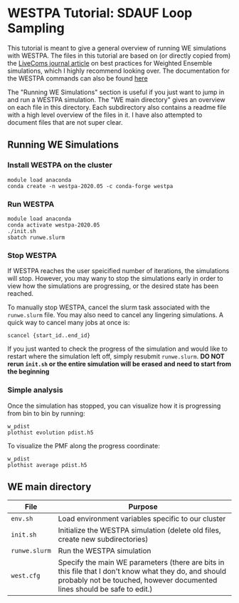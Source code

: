 # WESTPA Tutorial: SDAUF Loop Sampling
This tutorial is meant to give a general overview of running WE simulations with WESTPA. The files in this tutorial are based on (or directly copied from) the [LiveComs journal article](https://doi.org/10.33011/livecoms.1.2.10607) on best practices for Weighted Ensemble simulations, which I highly recommend looking over. The documentation for the WESTPA commands can also be found [here](https://westpa.readthedocs.io/en/latest/sphinx_index.html#)

The "Running WE Simulations" section is useful if you just want to jump in and run a WESTPA simulation. The "WE main directory" gives an overview on each file in this directory. Each subdirectory also contains a readme file with a high level overview of the files in it. I have also attempted to document files that are not super clear.

## Running WE Simulations
### Install WESTPA on the cluster
```
module load anaconda
conda create -n westpa-2020.05 -c conda-forge westpa
```
### Run WESTPA
```
module load anaconda
conda activate westpa-2020.05
./init.sh
sbatch runwe.slurm
```
### Stop WESTPA
If WESTPA reaches the user speicified number of iterations, the simulations will stop. However, you may wany to stop the simulations early in order to view how the simulations are progressing, or the desired state has been reached.

To manually stop WESTPA, cancel the slurm task associated with the `runwe.slurm` file. You may also need to cancel any lingering simulations. A quick way to cancel many jobs at once is:
```
scancel {start_id..end_id}
```

If you just wanted to check the progress of the simulation and would like to restart where the simulation left off, simply resubmit `runwe.slurm`. **DO NOT rerun `init.sh` or the entire simulation will be erased and need to start from the beginning**
### Simple analysis
Once the simulation has stopped, you can visualize how it is progressing from bin to bin by running:
```
w_pdist
plothist evolution pdist.h5
```
To visualize the PMF along the progress coordinate:
```
w_pdist
plothist average pdist.h5
```



## WE main directory
| File | Purpose |
| --- | --- |
| `env.sh` | Load environment variables specific to our cluster |
| `init.sh` | Initialize the WESTPA simulation (delete old files, create new subdirectories) |
| `runwe.slurm` | Run the WESTPA simulation | 
| `west.cfg` | Specify the main WE parameters (there are bits in this file that I don't know what they do, and should probably not be touched, however documented lines should be safe to edit.)|
